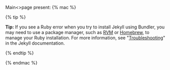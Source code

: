 Main<>page present:
{% mac %}

{% tip %}

**Tip:** If you see a Ruby error when you try to install Jekyll using Bundler, you may need to use a package manager, such as [RVM](https://rvm.io/) or [Homebrew](http://brew.sh/), to manage your Ruby installation. For more information, see "[Troubleshooting](https://jekyllrb.com/docs/troubleshooting/#jekyll--macos)" in the Jekyll documentation.

{% endtip %}

{% endmac %}
